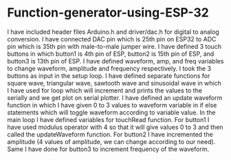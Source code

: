 # Function-generator-using-ESP-32
I have included header files Arduino.h and driver/dac.h for digital to analog conversion. 
I have connected DAC pin which is 25th pin on ESP32 to ADC pin which is 35th pin with male-to-male jumper wire. 
I have defined 3 touch buttons in which button1 is 4th pin of ESP, button2 is 15th pin of ESP, and button3 is 13th pin of ESP. 
I have defined waveform, amp, and freq variables to change waveform, amplitude and frequency respectively. 
I took the 3 buttons as input in the setup loop.
I have defined separate functions for square wave, triangular wave, sawtooth wave and sinusoidal wave in which 
I have used for loop which will increment and prints the values to the serially and we get plot on serial plotter. 
I have defined an update waveform function in which I have given 0 to 3 values to waveform variable in if else statements which will toggle waveform according to variable value.
In the main loop I have defined variables for touchRead function. 
For button1 I have used modulus operator with 4 so that it will give values 0 to 3 and then called the updateWaveform function. 
For button2 I have incremented the amplitude (4 values of amplitude, we can change according to our need). Same I have done for button3 to increment frequency of the waveform. 
